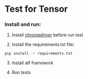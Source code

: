 # Test for Tensor


### Install and run:

1. Install [chromedriver](https://chromedriver.chromium.org/) before run test
    
2. Install the requirements.txt file:
```sh
pip install -r requirements.txt
```

3. Install atf framework

4. Run tests

